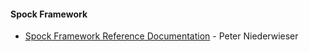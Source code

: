 #### Spock Framework

* [Spock Framework Reference Documentation](https://spockframework.github.io/spock/docs/current/index.html) - Peter Niederwieser
